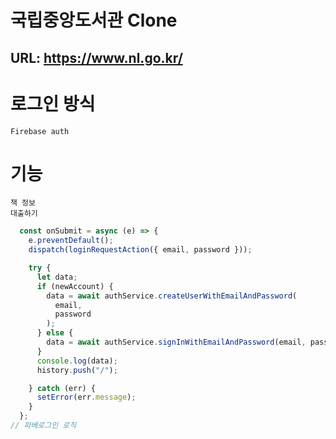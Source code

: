 # 국립중앙도서관 Clone
## URL: https://www.nl.go.kr/

# 로그인 방식
    Firebase auth

# 기능
    책 정보
    대출하기


```javascript
  const onSubmit = async (e) => {
    e.preventDefault();
    dispatch(loginRequestAction({ email, password }));

    try {
      let data;
      if (newAccount) {
        data = await authService.createUserWithEmailAndPassword(
          email,
          password
        );
      } else {
        data = await authService.signInWithEmailAndPassword(email, password);
      }
      console.log(data);
      history.push("/");

    } catch (err) {
      setError(err.message);
    }
  };
// 파베로그인 로직
```